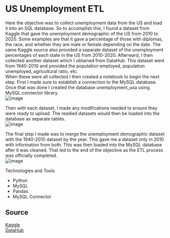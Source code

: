 # US Unemployment ETL
Here the objective was to collect unemployment data from the US and load it into an SQL database. So to accomplish this, I found a dataset from Kaggle that gave the unemployment demographic of the US from 2010 to 2020. Some examples are that it gave a percentage of those with diplomas, the race, and whether they are male or female depending on the date. The same Kaggle source also provided a separate dataset of the unemployment percentages of each state in the US from 2010-2020. Afterward, I then collected another dataset which I obtained from DataHub. This dataset went from 1940-2010 and provided the population employed, population unemployed, agricultural ratio, etc.       
When these were all collected I then created a notebook to begin the next step. First I made sure to establish a connection to the MySQL database. Once that was done I created the database unemployment_usa using MySQL.connector library.     
![image](https://user-images.githubusercontent.com/89541481/226152148-9473f5f1-6792-4d34-9336-7d8fa9eefdcd.png)    

Then with each dataset, I made any modifications needed to ensure they were ready to upload. The readied datasets would then be loaded into the database as separate tables.     
![image](https://user-images.githubusercontent.com/89541481/226152172-92d49f7d-1351-461e-b81e-83f886d8d11a.png)    

The final step I made was to merge the unemployment demographic dataset with the 1940-2010 dataset by the year. This gave me a dataset only in 2010 with information from both. This was then loaded into the MySQL database after it was cleaned. That led to the end of the objective as the ETL process was officially completed.    
![image](https://user-images.githubusercontent.com/89541481/226152102-d4890912-b776-452a-bd51-d180c20a8f06.png)    

Technologies and Tools
- Python
- MySQL
- Pandas
- MySQL Connector

## Source
[Kaggle](https://www.kaggle.com/datasets/aniruddhasshirahatti/us-unemployment-dataset-2010-2020?resource=download)    
[DataHub](https://datahub.io/core/employment-us#readme)
